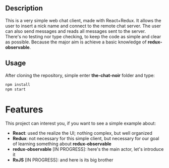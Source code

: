 ## Description

This is a very simple web chat client, made with React+Redux. It allows the user to insert a nick name and connect to the remote chat server. The user can also send messages and reads all messages sent to the server.  
There's no testing nor type checking, to keep the code as simple and clear as possible. Because the major aim is achieve a basic knowledge of **redux-observable**.

## Usage

After cloning the repository, simple enter **the-chat-noir** folder and type:

```js
npm install
npm start
```

# Features

This project can interest you, if you want to see a simple example about:

* __React__: used the realize the UI; nothing complex, but well organized
* __Redux__: not necessary for this simple client, but necessary for our goal of learning something about **redux-observable**
* __redux-observable__ [IN PROGRESS]: here's the main actor, let's introduce it
* __RxJS__ [IN PROGRESS]: and here is its big brother
